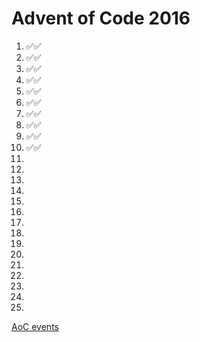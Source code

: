 # Advent of Code 2016
1. ✅✅
2. ✅✅
3. ✅✅
4. ✅✅
5. ✅✅
6. ✅✅
7. ✅✅
8. ✅✅
9. ✅✅
10. ✅✅
11. 
12. 
13. 
14. 
15. 
16. 
17. 
18. 
19. 
20. 
21. 
22. 
23. 
24. 
25. 

[AoC events](https://adventofcode.com/2016/events)
